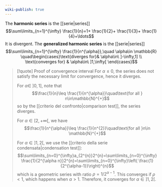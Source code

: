 ```yaml
---
wiki-publish: true
---
```

The **harmonic series** is the [[serie|series]]
$$\sum\limits_{n=1}^{\infty} \frac{1}{n}=1+ \frac{1}{2}+ \frac{1}{3}+ \frac{1}{4}+\ldots$$
It is divergent. The **generalized harmonic series** is the [[serie|series]]
$$\sum\limits_{n=1}^{\infty} \frac{1}{n^{\alpha}},\quad \alpha\in \mathbb{R} \quad\begin{cases}\text{diverges for}& \alpha\in\ ]-\infty,1] \\ \text{converges for} & \alpha\in\ ]1,\infty[ \end{cases}$$

> [!quote] Proof of convergence interval
> For $\alpha\leq0$, the series does not satisfy the necessary limit for convergence, hence it diverges.
> 
> For $\alpha\in\;]0,1]$, note that
> $$\frac{1}{n}\leq \frac{1}{n^{\alpha}}\quad\text{for all } n\in\mathbb{N}^{+}$$
> so by the [[criterio del confronto|comparison test]], the series diverges.
> 
> For $\alpha\in[2,+\infty[$, we have
> $$\frac{1}{n^{\alpha}}\leq \frac{1}{n^{2}}\quad\text{for all }n\in \mathbb{N}^{+}$$
> 
> For $\alpha\in]1,2[$, we use the [[criterio della serie condensata|condensation test]]:
> $$\sum\limits_{n=0}^{\infty}a_{2^{n}}2^{n}=\sum\limits_{n=0}^{\infty} \frac{1}{2^{\alpha n}}2^{n}=\sum\limits_{n=0}^{\infty}\left( \frac{1}{2^{\alpha-1}}\right)^{n}$$
> which is a geometric series with ratio $\rho= 1/2^{\alpha-1}$. This converges if $\rho<1$, which happens when $\alpha>1$. Therefore, it converges for $\alpha\in]1,2[$.

